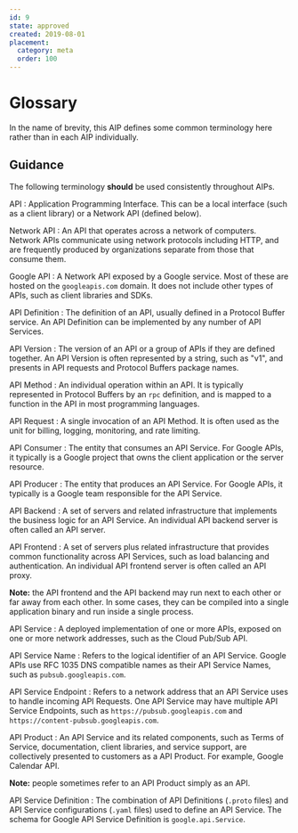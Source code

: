 ```yaml
---
id: 9
state: approved
created: 2019-08-01
placement:
  category: meta
  order: 100
---
```


# Glossary

In the name of brevity, this AIP defines some common terminology here rather
than in each AIP individually.

## Guidance

The following terminology **should** be used consistently throughout AIPs.

API : Application Programming Interface. This can be a local interface (such as
a client library) or a Network API (defined below).

Network API : An API that operates across a network of computers. Network APIs
communicate using network protocols including HTTP, and are frequently produced
by organizations separate from those that consume them.

Google API : A Network API exposed by a Google service. Most of these are
hosted on the `googleapis.com` domain. It does not include other types of APIs,
such as client libraries and SDKs.

API Definition : The definition of an API, usually defined in a Protocol Buffer
service. An API Definition can be implemented by any number of API Services.

API Version : The version of an API or a group of APIs if they are defined
together. An API Version is often represented by a string, such as "v1", and
presents in API requests and Protocol Buffers package names.

API Method : An individual operation within an API. It is typically represented
in Protocol Buffers by an `rpc` definition, and is mapped to a function in the
API in most programming languages.

API Request : A single invocation of an API Method. It is often used as the
unit for billing, logging, monitoring, and rate limiting.

API Consumer : The entity that consumes an API Service. For Google APIs, it
typically is a Google project that owns the client application or the server
resource.

API Producer : The entity that produces an API Service. For Google APIs, it
typically is a Google team responsible for the API Service.

API Backend : A set of servers and related infrastructure that implements the
business logic for an API Service. An individual API backend server is often
called an API server.

API Frontend : A set of servers plus related infrastructure that provides
common functionality across API Services, such as load balancing and
authentication. An individual API frontend server is often called an API proxy.

**Note:** the API frontend and the API backend may run next to each other or
far away from each other. In some cases, they can be compiled into a single
application binary and run inside a single process.

API Service : A deployed implementation of one or more APIs, exposed on one or
more network addresses, such as the Cloud Pub/Sub API.

API Service Name : Refers to the logical identifier of an API Service. Google
APIs use RFC 1035 DNS compatible names as their API Service Names, such as
`pubsub.googleapis.com`.

API Service Endpoint : Refers to a network address that an API Service uses to
handle incoming API Requests. One API Service may have multiple API Service
Endpoints, such as `https://pubsub.googleapis.com` and
`https://content-pubsub.googleapis.com`.

API Product : An API Service and its related components, such as Terms of
Service, documentation, client libraries, and service support, are collectively
presented to customers as a API Product. For example, Google Calendar API.

**Note:** people sometimes refer to an API Product simply as an API.

API Service Definition : The combination of API Definitions (`.proto` files)
and API Service configurations (`.yaml` files) used to define an API Service.
The schema for Google API Service Definition is `google.api.Service`.
